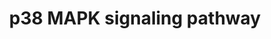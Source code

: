 ---
annotations:
- type: Pathway Ontology
  value: p38 MAPK signaling pathway
authors:
- MaintBot
- Khanspers
- AlexanderPico
- Ddigles
- Mkutmon
- Eweitz
description: p38 MAPKs are members of the MAPK family that are activated by a variety
  of environmental stresses and inflammatory cytokines. Stress signals are delivered
  to this cascade by members of small GTPases of the Rho family (Rac, Rho, Cdc42).
  As with other MAPK cascades, the membrane-proximal component is a MAPKKK, typically
  a MEKK or a mixed lineage kinase (MLK). The MAPKKK phosphorylates and activated
  MKK3/5, the p38 MAPK kinase. MKK3/6 can also be activated directly by ASK1, which
  is stimulated by apoptotic stimuli. P38 MAK is involved in regulation of Hsp27 and
  MAPKAP-2 and several transcription factors including ATF2, STAT1, THE Max/Myc complex,
  MEF-2, ELK-1 and indirectly CREB via activation of MSK1.
last-edited: 2021-05-14
organisms:
- Bos taurus
redirect_from:
- /index.php/Pathway:WP1037
- /instance/WP1037
schema-jsonld:
- '@context': https://schema.org/
  '@id': https://wikipathways.github.io/pathways/WP1037.html
  '@type': Dataset
  creator:
    '@type': Organization
    name: WikiPathways
  description: p38 MAPKs are members of the MAPK family that are activated by a variety
    of environmental stresses and inflammatory cytokines. Stress signals are delivered
    to this cascade by members of small GTPases of the Rho family (Rac, Rho, Cdc42).
    As with other MAPK cascades, the membrane-proximal component is a MAPKKK, typically
    a MEKK or a mixed lineage kinase (MLK). The MAPKKK phosphorylates and activated
    MKK3/5, the p38 MAPK kinase. MKK3/6 can also be activated directly by ASK1, which
    is stimulated by apoptotic stimuli. P38 MAK is involved in regulation of Hsp27
    and MAPKAP-2 and several transcription factors including ATF2, STAT1, THE Max/Myc
    complex, MEF-2, ELK-1 and indirectly CREB via activation of MSK1.
  keywords:
  - CDC42
  - MAX
  - TGFB2
  - PLA2G4A
  - MAP2K6
  - TRADD
  - TGFBR1
  - HRAS
  - RPS6KA5
  - MAP3K7
  - HSPB1
  - STAT1
  - MAPK14
  - MAP3K1
  - SHC1
  - HMGN1
  - Apoptosis
  - MAP3K9
  - CREB1
  - MAP3K5
  - MAPKAPK5
  - GRB2
  - DAXX
  - MAP2K4
  - TRAF2
  - RIPK1
  - ELK1
  - RASGRF1
  - DDIT3
  - MEF2D
  - MYC
  - RAC1
  - MAPKAPK2
  - MKNK1
  - ATF2
  license: CC0
  name: p38 MAPK signaling pathway
seo: CreativeWork
title: p38 MAPK signaling pathway
wpid: WP1037
---